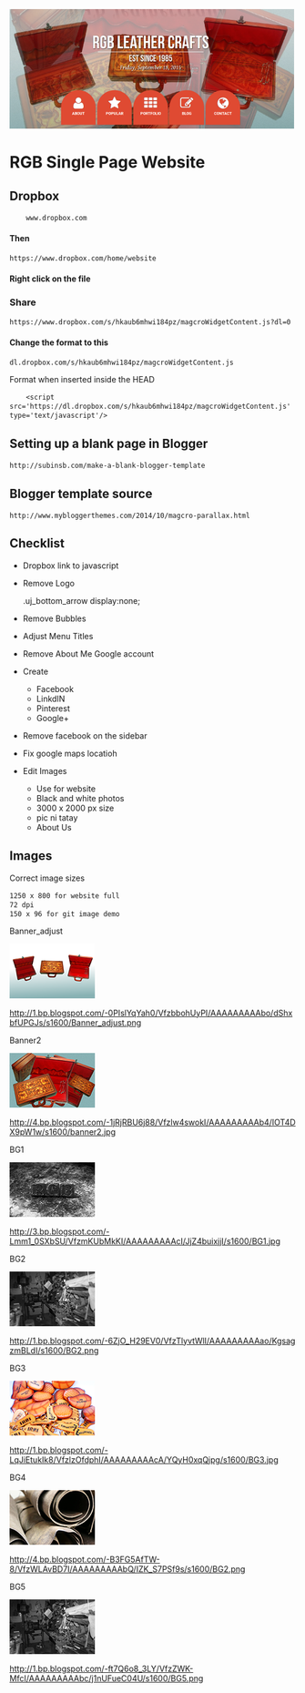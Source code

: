 ![This is my site photo](site.png)

# RGB Single Page Website

## Dropbox 

        www.dropbox.com

#### Then
   
    https://www.dropbox.com/home/website

#### Right click on the file

### Share
    
    https://www.dropbox.com/s/hkaub6mhwi184pz/magcroWidgetContent.js?dl=0

#### Change the format to this

    dl.dropbox.com/s/hkaub6mhwi184pz/magcroWidgetContent.js

Format when inserted inside the HEAD

        <script src='https://dl.dropbox.com/s/hkaub6mhwi184pz/magcroWidgetContent.js' type='text/javascript'/>

## Setting up a blank page in Blogger

    http://subinsb.com/make-a-blank-blogger-template

## Blogger template source

    http://www.mybloggerthemes.com/2014/10/magcro-parallax.html

## Checklist

* Dropbox link to javascript
* Remove Logo

    .uj_bottom_arrow display:none;

* Remove Bubbles
* Adjust Menu Titles
* Remove About Me Google account
* Create
    + Facebook
    + LinkdIN
    + Pinterest
    + Google+
* Remove facebook on the sidebar
* Fix google maps locatioh
* Edit Images
    - Use for website
    - Black and white photos
    - 3000 x 2000 px size
    - pic ni tatay
    - About Us

## Images

Correct image sizes

    1250 x 800 for website full
    72 dpi
    150 x 96 for git image demo

Banner_adjust

![This is my site photo](Banner_adjust.png)

http://1.bp.blogspot.com/-0PIslYqYah0/VfzbbohUyPI/AAAAAAAAAbo/dShxbfUPGJs/s1600/Banner_adjust.png

Banner2

![This is my site photo](banner2.png)

http://4.bp.blogspot.com/-1jRjRBU6j88/Vfzlw4swokI/AAAAAAAAAb4/IOT4DX9pW1w/s1600/banner2.jpg

BG1

![This is my site photo](BG1.png)

http://3.bp.blogspot.com/-Lmm1_0SXbSU/VfzmKUbMkKI/AAAAAAAAAcI/JjZ4buixjjI/s1600/BG1.jpg

BG2

![This is my site photo](BG2.png)

http://1.bp.blogspot.com/-6ZjO_H29EV0/VfzTlyvtWlI/AAAAAAAAAao/KgsagzmBLdI/s1600/BG2.png

BG3

![This is my site photo](BG3.png)

http://1.bp.blogspot.com/-LqJiEtukIk8/VfzlzOfdphI/AAAAAAAAAcA/YQyH0xqQjpg/s1600/BG3.jpg

BG4

![This is my site photo](BG4.png)

http://4.bp.blogspot.com/-B3FG5AfTW-8/VfzWLAvBD7I/AAAAAAAAAbQ/IZK_S7PSf9s/s1600/BG2.png

BG5

![This is my site photo](BG5.png)

http://1.bp.blogspot.com/-ft7Q6o8_3LY/VfzZWK-MfcI/AAAAAAAAAbc/j1nUFueC04U/s1600/BG5.png
